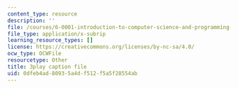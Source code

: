 ```yaml
---
content_type: resource
description: ''
file: /courses/6-0001-introduction-to-computer-science-and-programming-in-python-fall-2016/0dfeb4ad80935a4df512f5a5f28554ab_w4uxYDPsjbw.srt
file_type: application/x-subrip
learning_resource_types: []
license: https://creativecommons.org/licenses/by-nc-sa/4.0/
ocw_type: OCWFile
resourcetype: Other
title: 3play caption file
uid: 0dfeb4ad-8093-5a4d-f512-f5a5f28554ab
---
```

